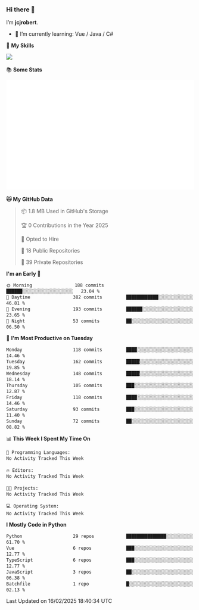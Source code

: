 ### Hi there 👋

I’m **jcjrobert**.

- 🌱 I’m currently learning: Vue / Java / C#

🌟 **My Skills**

![](https://img.shields.io/badge/-Python-3e74a2?style=flat-square&logo=Python&logoColor=fff)

📚 **Some Stats**

![](https://github.com/jcjrobert/github-stats/blob/master/generated/overview.svg)

<!--START_SECTION:waka-->
**🐱 My GitHub Data** 

> 📦 1.8 MB Used in GitHub's Storage 
 > 
> 🏆 0 Contributions in the Year 2025
 > 
> 💼 Opted to Hire
 > 
> 📜 18 Public Repositories 
 > 
> 🔑 39 Private Repositories 
 > 
**I'm an Early 🐤** 

```text
🌞 Morning                188 commits         ██████░░░░░░░░░░░░░░░░░░░   23.04 % 
🌆 Daytime                382 commits         ████████████░░░░░░░░░░░░░   46.81 % 
🌃 Evening                193 commits         ██████░░░░░░░░░░░░░░░░░░░   23.65 % 
🌙 Night                  53 commits          ██░░░░░░░░░░░░░░░░░░░░░░░   06.50 % 
```
📅 **I'm Most Productive on Tuesday** 

```text
Monday                   118 commits         ████░░░░░░░░░░░░░░░░░░░░░   14.46 % 
Tuesday                  162 commits         █████░░░░░░░░░░░░░░░░░░░░   19.85 % 
Wednesday                148 commits         █████░░░░░░░░░░░░░░░░░░░░   18.14 % 
Thursday                 105 commits         ███░░░░░░░░░░░░░░░░░░░░░░   12.87 % 
Friday                   118 commits         ████░░░░░░░░░░░░░░░░░░░░░   14.46 % 
Saturday                 93 commits          ███░░░░░░░░░░░░░░░░░░░░░░   11.40 % 
Sunday                   72 commits          ██░░░░░░░░░░░░░░░░░░░░░░░   08.82 % 
```


📊 **This Week I Spent My Time On** 

```text
💬 Programming Languages: 
No Activity Tracked This Week

🔥 Editors: 
No Activity Tracked This Week

🐱‍💻 Projects: 
No Activity Tracked This Week

💻 Operating System: 
No Activity Tracked This Week
```

**I Mostly Code in Python** 

```text
Python                   29 repos            ███████████████░░░░░░░░░░   61.70 % 
Vue                      6 repos             ███░░░░░░░░░░░░░░░░░░░░░░   12.77 % 
TypeScript               6 repos             ███░░░░░░░░░░░░░░░░░░░░░░   12.77 % 
JavaScript               3 repos             ██░░░░░░░░░░░░░░░░░░░░░░░   06.38 % 
Batchfile                1 repo              █░░░░░░░░░░░░░░░░░░░░░░░░   02.13 % 
```




 Last Updated on 16/02/2025 18:40:34 UTC
<!--END_SECTION:waka-->
